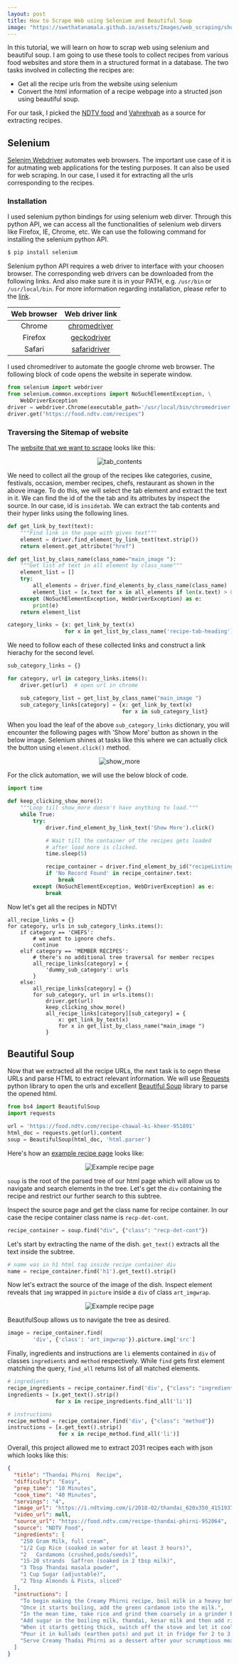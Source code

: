 ```yaml
---
layout: post
title: How to Scrape Web using Selenium and Beautiful Soup
image: "https://swethatanamala.github.io/assets/Images/web_scraping/show_more.png"
---
```


In this tutorial, we will learn on how to scrap web using selenium and beautiful soup. I am going to use these tools to collect recipes from various food websites and store them in a structured format in a database. The 
two tasks involved in collecting the recipes are:
- Get all the recipe urls from the website using selenium
- Convert the html information of a recipe webpage into a structed json using beautiful soup.

For our task, I picked the [NDTV food](https://food.ndtv.com/recipes) and [Vahrehvah](https://www.vahrehvah.com/) as a source for extracting recipes.

## Selenium
[Selenim Webdriver](https://www.seleniumhq.org/projects/webdriver/) automates web browsers. The important use case of it is for autmating web applications for the testing purposes. It can also be used for web scraping. In our case, I used it for extracting all the urls corresponding to the recipes. 
<!-- In the following lines, I explain how to use selenium for extracting information in a web page.  -->

### Installation
I used selenium python bindings for using selenium web dirver. Through this python API, we can access all the functionalities of selenium web dirvers like Firefox, IE, Chrome, etc. We can use the following command for installing the selenium python API.

```bash
$ pip install selenium
```

Selenium python API requires a web driver to interface with your choosen browser. The corresponding web drivers can be downloaded from the following links. And also make sure it is in your PATH, e.g. `/usr/bin` or `/usr/local/bin`. For more information regarding installation, please refer to the [link](https://selenium-python.readthedocs.io/installation.html).


| Web browser   |     Web driver link     | 
|:---------------:|:-----------------------:|
| Chrome        | [chromedriver](https://sites.google.com/a/chromium.org/chromedriver/downloads)|
| Firefox       | [geckodriver](https://github.com/mozilla/geckodriver/releases)|
| Safari | [safaridriver](https://webkit.org/blog/6900/webdriver-support-in-safari-10/)|

I used chromedriver to automate the google chrome web browser. The following block of code opens the website in seperate window.

```python
from selenium import webdriver
from selenium.common.exceptions import NoSuchElementException, \
    WebDriverException
driver = webdriver.Chrome(executable_path='/usr/local/bin/chromedriver')
driver.get("https://food.ndtv.com/recipes")
```

### Traversing the Sitemap of website

The [website that we want to scrape](https://food.ndtv.com/recipes) looks like this:

<p align="center">
<img src="/assets/Images/web_scraping/tab_contents.png" alt="tab_contents">
</p>

We need to collect all the group of the recipes like categories, cusine, festivals, occasion, member recipes, chefs, restaurant as shown in the above image. To do this, we will select the tab element and extract the text in it. 
We can find the id of the the tab and its attributes by inspect the source.
In our case, id is `insidetab`. We can extract the tab contents and their hyper links using the following lines.


```python
def get_link_by_text(text):
    """Find link in the page with given text"""
    element = driver.find_element_by_link_text(text.strip())
    return element.get_attribute("href")

def get_list_by_class_name(class_name="main_image "):
    """Get list of text in all element by class_name"""
    element_list = []
    try:
        all_elements = driver.find_elements_by_class_name(class_name)
        element_list = [x.text for x in all_elements if len(x.text) > 0]
    except (NoSuchElementException, WebDriverException) as e:
        print(e)
    return element_list

category_links = {x: get_link_by_text(x)
                  for x in get_list_by_class_name('recipe-tab-heading')}
```

We need to follow each of these collected links and construct a link hierachy for the second level.

```python
sub_category_links = {}

for category, url in category_links.items():
    driver.get(url)  # open url in chrome

    sub_category_list = get_list_by_class_name("main_image ")
    sub_category_links[category] = {x: get_link_by_text(x) 
                                    for x in sub_category_list}
```

When you load the leaf of the above `sub_category_links` dictionary, you will encounter the following pages with 'Show More' button as shown in the below image. Selenium shines at tasks like this where we can actually click the button using `element.click()` method.

<p align="center">
<img src="/assets/Images/web_scraping/show_more.png" alt="show_more">
</p>

For the click automation, we will use the below block of code.

```python
import time

def keep_clicking_show_more():
    """Loop till show_more doesn't have anything to load."""
    while True:
        try:
            driver.find_element_by_link_text('Show More').click()

            # Wait till the container of the recipes gets loaded 
            # after load more is clicked.
            time.sleep(5)

            recipe_container = driver.find_element_by_id("recipeListing")
            if 'No Record Found' in recipe_container.text:
                break
        except (NoSuchElementException, WebDriverException) as e:
            break
```

Now let's get all the recipes in NDTV!

```
all_recipe_links = {}
for category, urls in sub_category_links.items():
    if category == 'CHEFS':
        # we want to ignore chefs.
        continue
    elif category == 'MEMBER RECIPES':
        # there's no additional tree traversal for member recipes
        all_recipe_links[category] = {
            'dummy_sub_category': urls
        }
    else:
        all_recipe_links[category] = {}
        for sub_category, url in urls.items():
            driver.get(url)
            keep_clicking_show_more()
            all_recipe_links[category][sub_category] = {
                x: get_link_by_text(x)
                for x in get_list_by_class_name("main_image ")
            }
```

## Beautiful Soup

Now that we extracted all the recipe URLs, the next task is to oepn these URLs and parse HTML to extract relevant information. We will use [Requests](http://docs.python-requests.org/en/master/) python library to open the urls and excellent [Beautiful Soup](https://beautiful-soup-4.readthedocs.io/en/latest/) library to parse the opened html.

```python
from bs4 import BeautifulSoup
import requests

url = 'https://food.ndtv.com/recipe-chawal-ki-kheer-951891'
html_doc = requests.get(url).content
soup = BeautifulSoup(html_doc, 'html.parser')
```

Here's how an [example recipe page](https://food.ndtv.com/recipe-chawal-ki-kheer-951891) looks like: 

<p align="center">
<img src="/assets/Images/web_scraping/example_recipe.png" alt="Example recipe page">
</p>

`soup` is the root of the parsed tree of our html page which will allow us to navigate and search elements in the tree. Let's get the `div` containing the recipe and restrict our further search to this subtree.

Inspect the source page and get the class name for recipe container. In our case the recipe container class name is `recp-det-cont`.

```python
recipe_container = soup.find("div", {"class": "recp-det-cont"})
```

Let's start by extracting the name of the dish. `get_text()` extracts all the text inside the subtree.

```python
# name was in h1 html tag inside recipe container div
name = recipe_container.find('h1').get_text().strip()
```

Now let's extract the source of the image of the dish. Inspect element reveals that `img` wrapped in `picture` inside a `div` of class `art_imgwrap`.
<p align="center">
<img src="/assets/Images/web_scraping/html_img.png" alt="Example recipe page">
</p>

BeautifulSoup allows us to navigate the tree as desired.

```python
image = recipe_container.find(
        'div', {'class': 'art_imgwrap'}).picture.img['src']
```

Finally, ingredients and instructions are `li` elements contained in `div` of classes `ingredients` and `method` respectively. While `find` gets first element matching the query, `find_all` returns list of all matched elements.

```python
# ingredients
recipe_ingredients = recipe_container.find('div', {"class": "ingredients"})
ingredients = [x.get_text().strip()
               for x in recipe_ingredients.find_all('li')]

# instructions
recipe_method = recipe_container.find('div', {"class": "method"})
instructions = [x.get_text().strip()
                for x in recipe_method.find_all('li')]
```

Overall, this project allowed me to extract 2031 recipes each with json which looks like this:

```json
{
  "title": "Thandai Phirni  Recipe",
  "difficulty": "Easy",
  "prep_time": "10 Minutes",
  "cook_time": "40 Minutes",
  "servings": "4",
  "image_url": "https://i.ndtvimg.com/i/2018-02/thandai_620x350_41519371054.jpg",
  "video_url": null,
  "source_url": "https://food.ndtv.com/recipe-thandai-phirni-952064",
  "source": "NDTV Food",
  "ingredients": [
    "250 Gram Milk, full cream",
    "1/2 Cup Rice (soaked in water for at least 3 hours)",
    "2   Cardamoms (crushed,pods/seeds)",
    "15-20 strands  Saffron (soaked in 2 tbsp milk)",
    "3 Tbsp Thandai masala powder",
    "1 Cup Sugar (adjustable)",
    "2 Tbsp Almonds & Pista, sliced"
  ],
  "instructions": [
    "To begin making the Creamy Phirni recipe, boil milk in a heavy bottomed pan.",
    "Once it starts boiling, add the green cardamom into the milk.",
    "In the mean time, take rice and grind them coarsely in a grinder by adding a little water.",
    "Add sugar in the boiling milk, thandai, kesar milk and then add rice into it. Stir it for at-least 20 minutes or till it gets thick.",
    "When it starts getting thick, switch off the stove and let it cool properly.",
    "Pour it in kullads (earthen pots) and put it in fridge for 2 to 3 hours. Now take it out, garnish it with sliced nuts and serve it chilled.",
    "Serve Creamy Thadai Phirni as a dessert after your scrumptious meal or make it during holi to celebrate the festival."
  ]
}
```